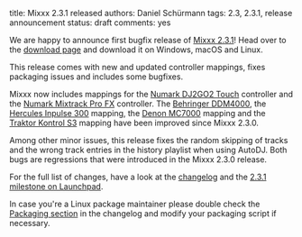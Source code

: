 title: Mixxx 2.3.1 released
authors: Daniel Schürmann
tags: 2.3, 2.3.1, release announcement
status: draft
comments: yes

We are happy to announce first bugfix release of [Mixxx 2.3.1](https://github.com/mixxxdj/mixxx/releases/tag/2.3.1)!
Head over to the [download page]({filename}/pages/download.md#stable) and download it on Windows, macOS and Linux.

This release comes with new and updated controller mappings, fixes packaging issues and includes some bugfixes.

Mixxx now includes mappings for the [Numark DJ2GO2 Touch](https://manual.mixxx.org/2.3/en/hardware/controllers/numark_dj2go2_touch.html) controller and the [Numark Mixtrack Pro FX](https://manual.mixxx.org/2.3/en/hardware/controllers/numark_mixtrack_pro_fx.html) controller. The [Behringer DDM4000](https://manual.mixxx.org/2.3/en/hardware/controllers/behringer_ddm4000.html), the [Hercules Inpulse 300](https://manual.mixxx.org/2.3/en/hardware/controllers/hercules_djcontrol_inpulse_300.html) mapping, the [Denon MC7000](https://manual.mixxx.org/2.3/en/hardware/controllers/denon_mc7000.html) mapping and the [Traktor Kontrol S3](https://manual.mixxx.org/2.3/en/hardware/controllers/native_instruments_traktor_kontrol_s3.html) mapping have been improved since Mixxx 2.3.0.

Among other minor issues, this release fixes the random skipping of tracks and the wrong track entries in the history playlist when using AutoDJ.
Both bugs are regressions that were introduced in the Mixxx 2.3.0 release.

For the full list of changes, have a look at the [changelog](https://manual.mixxx.org/2.3/en/chapters/appendix/changelog.html#v2-3-1) and the [2.3.1 milestone on Launchpad](https://launchpad.net/mixxx/+milestone/2.3.1).

In case you're a Linux package maintainer please double check the [Packaging section](https://github.com/mixxxdj/mixxx/blob/2.3.1/CHANGELOG.md#packaging) in the changelog and modify your packaging script if necessary.
